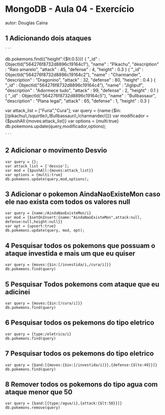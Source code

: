 # MongoDB - Aula 04 - Exercício
autor: Douglas Caina

## 1 Adicionando dois ataques

    ```

db.pokemons.find({"height":{$lt:0.5}})
{ "_id" : ObjectId("564276f8732d8896c19164c1"), "name" : "Pikachu", "description" : "Raio amarelo", "attack" : 45, "defense" : 4, "height" : 0.3 }
{ "_id" : ObjectId("564276f8732d8896c19164c2"), "name" : "Charmander", "description" : "Dragonino", "attack" : 32, "defense" : 80, "height" : 0.4 }
{ "_id" : ObjectId("564276f8732d8896c19164c4"), "name" : "Jiglipuf", "description" : "Adormece tudo", "attack" : 99, "defense" : 2, "height" : 0.1 }
{ "_id" : ObjectId("564276f8732d8896c19164c5"), "name" : "Bullbassaur", "description" : "Plana legal", "attack" : 65, "defense" : 1, "height" : 0.3 }

var attack_list = ["Furia","Cura"];
var query = {name:{$in:[/pikachu/i,/squirtle/i,/Bullbassaur/i,/charmander/i]}}
var modificador = {$pushAll:{moves:attack_list}}
var options = {multi:true}
db.pokemons.update(query,modificador,options);

    ```

## 2 Adicionar o movimento Desvio

```
var query = {};
var attack_list = ['desvio'];
var mod = {$pushAll:{moves:attack_list}}
var options = {multi:true}
db.pokemons.update(query,mod,options);

```

## 3 Adicionar o pokemon AindaNaoExisteMon caso ele nao exista com todos os valores null

```
var query = {name:/AindaNaoExisteMon/i}
var mod = {$setOnInsert:{name:"AindaNaoExisteMon",attack:null, defense:null,height:null}}
var opt = {upsert:true}
db.pokemons.update(query, mod, opt);
```

## 4 Pesquisar todos os pokemons que possuam o ataque investida e mais um que eu quiser
```
var query = {moves:{$in:[/investida/i,/cura/i]}}
db.pokemons.find(query)
```

## 5 Pesquisar Todos pokemons com ataque que eu adicinei

```
var query = {moves:{$in:[/cura/i]}}
db.pokemons.find(query)
```

## 6 Pesquisar todos os pekemons do tipo eletrico
```
var query = {type:/eletrico/i}
db.pokemons.find(query)
```

## 7 Pesquisar todos os pekemons do tipo eletrico
```
var query = {$and:[{moves:{$in:[/investida/i]}},{defense:{$lte:49}}]}
db.pokemons.find(query)
```

## 8 Remover todos os pokemons do tipo agua com ataque menor que 50
```
var query = {$and:[{type:/agua/i},{attack:{$lt:50}}]}
db.pokemons.remove(query)
```



